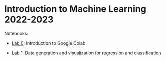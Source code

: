 # Introduction to Machine Learning 2022-2023 

Notebooks: 

* [Lab 0](notebooks/Lab-0.IntroColab.ipynb): Introduction to Google Colab 

* [Lab 1](Lab-1.Data_generation_and_visualization_for_regression_and_classification.ipynb): Data generation and visualization for regression and classification

